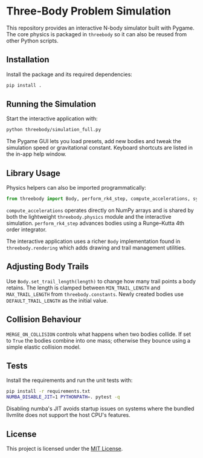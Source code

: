 # Three-Body Problem Simulation

This repository provides an interactive N-body simulator built with Pygame.  The
core physics is packaged in `threebody` so it can also be reused from other
Python scripts.

## Installation

Install the package and its required dependencies:

```bash
pip install .
```

## Running the Simulation

Start the interactive application with:

```bash
python threebody/simulation_full.py
```

The Pygame GUI lets you load presets, add new bodies and tweak the simulation
speed or gravitational constant.  Keyboard shortcuts are listed in the in-app
help window.

## Library Usage

Physics helpers can also be imported programmatically:

```python
from threebody import Body, perform_rk4_step, compute_accelerations, system_energy
```

`compute_accelerations` operates directly on NumPy arrays and is shared by both
the lightweight `threebody.physics` module and the interactive simulation.
`perform_rk4_step` advances bodies using a Runge–Kutta 4th order integrator.

The interactive application uses a richer `Body` implementation found in
`threebody.rendering` which adds drawing and trail management utilities.

## Adjusting Body Trails

Use `Body.set_trail_length(length)` to change how many trail points a body
retains. The length is clamped between `MIN_TRAIL_LENGTH` and
`MAX_TRAIL_LENGTH` from `threebody.constants`. Newly created bodies use
`DEFAULT_TRAIL_LENGTH` as the initial value.

## Collision Behaviour

`MERGE_ON_COLLISION` controls what happens when two bodies collide. If set to
`True` the bodies combine into one mass; otherwise they bounce using a simple
elastic collision model.

## Tests

Install the requirements and run the unit tests with:

```bash
pip install -r requirements.txt
NUMBA_DISABLE_JIT=1 PYTHONPATH=. pytest -q
```

Disabling numba's JIT avoids startup issues on systems where the bundled
llvmlite does not support the host CPU's features.

## License

This project is licensed under the [MIT License](LICENSE).
